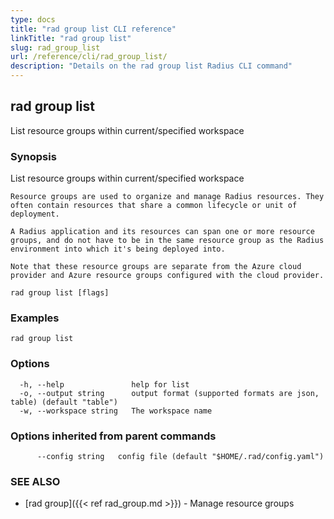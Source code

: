 ```yaml
---
type: docs
title: "rad group list CLI reference"
linkTitle: "rad group list"
slug: rad_group_list
url: /reference/cli/rad_group_list/
description: "Details on the rad group list Radius CLI command"
---
```

## rad group list

List resource groups within current/specified workspace

### Synopsis

List resource groups within current/specified workspace
	
	Resource groups are used to organize and manage Radius resources. They often contain resources that share a common lifecycle or unit of deployment.
			
	A Radius application and its resources can span one or more resource groups, and do not have to be in the same resource group as the Radius environment into which it's being deployed into.
			
	Note that these resource groups are separate from the Azure cloud provider and Azure resource groups configured with the cloud provider.

```
rad group list [flags]
```

### Examples

```
rad group list
```

### Options

```
  -h, --help               help for list
  -o, --output string      output format (supported formats are json, table) (default "table")
  -w, --workspace string   The workspace name
```

### Options inherited from parent commands

```
      --config string   config file (default "$HOME/.rad/config.yaml")
```

### SEE ALSO

* [rad group]({{< ref rad_group.md >}})	 - Manage resource groups

